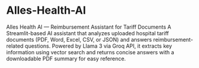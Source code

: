 # Alles-Health-AI
Alles Health AI — Reimbursement Assistant for Tariff Documents A Streamlit-based AI assistant that analyzes uploaded hospital tariff documents (PDF, Word, Excel, CSV, or JSON) and answers reimbursement-related questions. Powered by Llama 3 via Groq API, it extracts key information using vector search and returns concise answers with a downloadable PDF summary for easy reference.
